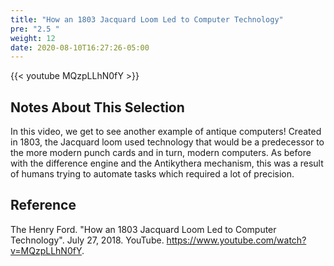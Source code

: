 ```yaml
---
title: "How an 1803 Jacquard Loom Led to Computer Technology"
pre: "2.5 "
weight: 12
date: 2020-08-10T16:27:26-05:00
---
```


{{< youtube MQzpLLhN0fY >}}

## Notes About This Selection

In this video, we get to see another example of antique computers! Created in 1803, the Jacquard loom used technology that would be a predecessor to the more modern punch cards and in turn, modern computers. As before with the difference engine and the Antikythera mechanism, this was a result of humans trying to automate tasks which required a lot of precision.

## Reference

The Henry Ford. "How an 1803 Jacquard Loom Led to Computer Technology". July 27, 2018. YouTube. https://www.youtube.com/watch?v=MQzpLLhN0fY. 